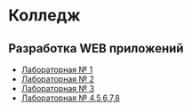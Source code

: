 # Колледж

## Разработка WEB приложений

- [Лабораторная № 1](https://github.com/DimNezZ/wad-lab-1)
- [Лабораторная № 2](https://github.com/DimNezZ/wad-lab-2)
- [Лабораторная № 3](https://github.com/DimNezZ/wad-lab-3)
- [Лабораторная № 4,5,6,7,8](https://github.com/DimNezZ/wad-lab-4)